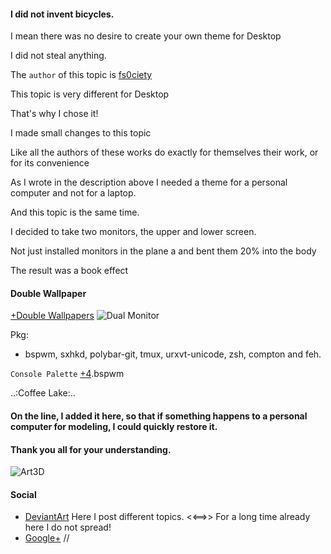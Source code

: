 #### I did not invent bicycles. 

I mean there was no desire to create your own theme for Desktop

I did not steal anything.

The ```author``` of this topic is
[fs0ciety](https://fsociety.info/)

This topic is very different for Desktop

That's why I chose it!

I made small changes to this topic

Like all the authors of these works do exactly for themselves their work, or for its convenience

As I wrote in the description above I needed a theme for a personal computer and not for a laptop.

And this topic is the same time.

I decided to take two monitors, the upper and lower screen.

Not just installed monitors in the plane a and bent them 20% into the body

The result was a book effect

#### Double Wallpaper
[+Double Wallpapers](https://github.com/appath/dotfiles/blob/master/bspwm_dotfiles_clone_art3d_punk/ahsoka_tano_vs_darth_vader(Dual).psd)
![Dual Monitor](https://raw.githubusercontent.com/appath/dotfiles/master/bspwm_dotfiles_clone_art3d_punk/Dual_Monitor.jpg)

Pkg: 
* bspwm, sxhkd, polybar-git, tmux, urxvt-unicode, zsh, compton and feh.

```Console Palette``` [+4](https://github.com/appath/Terminal/blob/master/schemes/.terminal.bspwm).bspwm

..:Coffee Lake:..

#### On the line, I added it here, so that if something happens to a personal computer for modeling, I could quickly restore it.
#### Thank you all for your understanding.

![Art3D](https://github.com/appath/dotfiles/blob/master/bspwm_dotfiles_clone_art3d_punk/art3d.jpg)

#### Social

* [DeviantArt](http://boris241.deviantart.com/) Here I post different topics. <<==>> For a long time already here I do not spread!
* [Google+](https://plus.google.com/u/0/106782122945207734872) //
